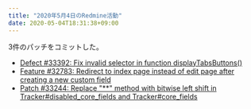 ```yaml
---
title: "2020年5月4日のRedmine活動"
date: 2020-05-04T18:31:38+09:00
---
```


3件のパッチをコミットした。

* [Defect #33392: Fix invalid selector in function displayTabsButtons()](/issues/33392)
* [Feature #32783: Redirect to index page instead of edit page after creating a new custom field](/issues/32783)
* [Patch #33244: Replace &quot;**&quot; method with bitwise left shift in Tracker#disabled_core_fields and Tracker#core_fields](/issues/33244)

